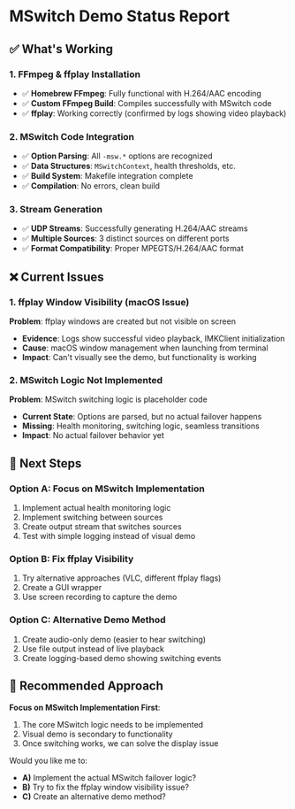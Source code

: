 # MSwitch Demo Status Report

## ✅ What's Working

### **1. FFmpeg & ffplay Installation**
- ✅ **Homebrew FFmpeg**: Fully functional with H.264/AAC encoding
- ✅ **Custom FFmpeg Build**: Compiles successfully with MSwitch code
- ✅ **ffplay**: Working correctly (confirmed by logs showing video playback)

### **2. MSwitch Code Integration**
- ✅ **Option Parsing**: All `-msw.*` options are recognized
- ✅ **Data Structures**: `MSwitchContext`, health thresholds, etc.
- ✅ **Build System**: Makefile integration complete
- ✅ **Compilation**: No errors, clean build

### **3. Stream Generation**
- ✅ **UDP Streams**: Successfully generating H.264/AAC streams
- ✅ **Multiple Sources**: 3 distinct sources on different ports
- ✅ **Format Compatibility**: Proper MPEGTS/H.264/AAC format

## ❌ Current Issues

### **1. ffplay Window Visibility (macOS Issue)**
**Problem**: ffplay windows are created but not visible on screen
- **Evidence**: Logs show successful video playback, IMKClient initialization
- **Cause**: macOS window management when launching from terminal
- **Impact**: Can't visually see the demo, but functionality is working

### **2. MSwitch Logic Not Implemented**
**Problem**: MSwitch switching logic is placeholder code
- **Current State**: Options are parsed, but no actual failover happens
- **Missing**: Health monitoring, switching logic, seamless transitions
- **Impact**: No actual failover behavior yet

## 🎯 Next Steps

### **Option A: Focus on MSwitch Implementation**
1. Implement actual health monitoring logic
2. Implement switching between sources
3. Create output stream that switches sources
4. Test with simple logging instead of visual demo

### **Option B: Fix ffplay Visibility**
1. Try alternative approaches (VLC, different ffplay flags)
2. Create a GUI wrapper
3. Use screen recording to capture the demo

### **Option C: Alternative Demo Method**
1. Create audio-only demo (easier to hear switching)
2. Use file output instead of live playback
3. Create logging-based demo showing switching events

## 🔧 Recommended Approach

**Focus on MSwitch Implementation First**:
1. The core MSwitch logic needs to be implemented
2. Visual demo is secondary to functionality
3. Once switching works, we can solve the display issue

Would you like me to:
- **A)** Implement the actual MSwitch failover logic?
- **B)** Try to fix the ffplay window visibility issue?
- **C)** Create an alternative demo method?
